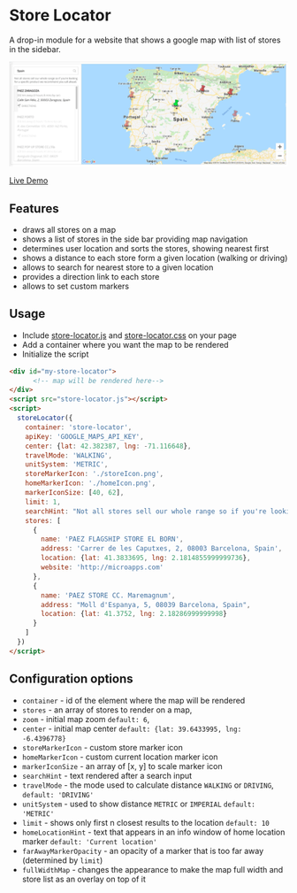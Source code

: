 # Store Locator

A drop-in module for a website that shows a google map with list of stores in the sidebar. 

![Gif](/demo.gif?raw=true)

[Live Demo](https://microapps.github.io/store-locator/)

## Features
- draws all stores on a map
- shows a list of stores in the side bar providing map navigation
- determines user location and sorts the stores, showing nearest first
- shows a distance to each store form a given location (walking or driving)
- allows to search for nearest store to a given location
- provides a direction link to each store
- allows to set custom markers

## Usage

- Include [store-locator.js](/dist/store-locator.js?raw=true) and [store-locator.css](/dist/store-locator.css?raw=true) on your page
- Add a container where you want the map to be rendered
- Initialize the script


```html
<div id="my-store-locator">
      <!-- map will be rendered here-->
</div>
<script src="store-locator.js"></script>
<script>
  storeLocator({
    container: 'store-locator',
    apiKey: 'GOOGLE_MAPS_API_KEY',
    center: {lat: 42.382387, lng: -71.116648},
    travelMode: 'WALKING',
    unitSystem: 'METRIC',
    storeMarkerIcon: './storeIcon.png',
    homeMarkerIcon: './homeIcon.png',
    markerIconSize: [40, 62],
    limit: 1,
    searchHint: "Not all stores sell our whole range so if you're looking for a specific product we recommend you call ahead.",
    stores: [
      {
        name: 'PAEZ FLAGSHIP STORE EL BORN',
        address: 'Carrer de les Caputxes, 2, 08003 Barcelona, Spain',
        location: {lat: 41.3833695, lng: 2.1814855999999736},
        website: 'http://microapps.com'
      },
      {
        name: 'PAEZ STORE CC. Maremagnum',
        address: "Moll d'Espanya, 5, 08039 Barcelona, Spain",
        location: {lat: 41.3752, lng: 2.18286999999998}
      }
    ]
  })
</script>
```

## Configuration options

- `container` - id of the element where the map will be rendered
- `stores` - an array of stores to render on a map,
- `zoom` - initial map zoom `default: 6`,
- `center` - initial map center `default: {lat: 39.6433995, lng: -6.4396778}`
- `storeMarkerIcon` - custom store marker icon
- `homeMarkerIcon` - custom current location marker icon
- `markerIconSize` - an array of [x, y] to scale marker icon
- `searchHint` - text rendered after a search input
- `travelMode` - the mode used to calculate distance `WALKING` or `DRIVING`, `default: 'DRIVING'`
- `unitSystem` - used to show distance `METRIC` or `IMPERIAL` `default: 'METRIC'`
- `limit` - shows only first n closest results to the location `default: 10`
- `homeLocationHint` - text that appears in an info window of home location marker `default: 'Current location'`
- `farAwayMarkerOpacity` - an opacity of a marker that is too far away (determined by `limit`)
- `fullWidthMap` - changes the appearance to make the map full width and store list as an overlay on top of it

